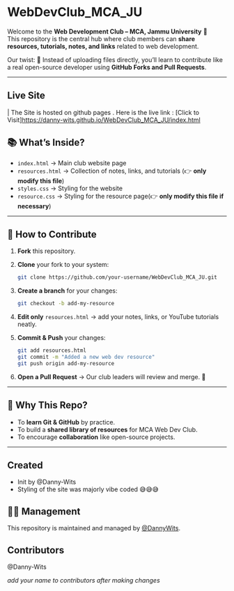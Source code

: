 # WebDevClub_MCA_JU

Welcome to the **Web Development Club – MCA, Jammu University** 🎉  
This repository is the central hub where club members can **share resources, tutorials, notes, and links** related to web development.

Our twist: 🚀 Instead of uploading files directly, you’ll learn to contribute like a real open-source developer using **GitHub Forks and Pull Requests**.

---
## Live Site 
| The Site is hosted on github pages . Here is the live link :
[Click to Visit]https://danny-wits.github.io/WebDevClub_MCA_JU/index.html
## 📚 What’s Inside?

- `index.html` → Main club website page
- `resources.html` → Collection of notes, links, and tutorials (👉 **only modify this file**)
- `styles.css` → Styling for the website
- `resource.css` → Styling for the resource page(👉 **only modify this file if necessary**)

---

## 🤝 How to Contribute

1. **Fork** this repository.
2. **Clone** your fork to your system:

   ```bash
   git clone https://github.com/your-username/WebDevClub_MCA_JU.git
   ```

3. **Create a branch** for your changes:

   ```bash
   git checkout -b add-my-resource
   ```

4. **Edit only** `resources.html` → add your notes, links, or YouTube tutorials neatly.
5. **Commit & Push** your changes:

   ```bash
   git add resources.html
   git commit -m "Added a new web dev resource"
   git push origin add-my-resource
   ```

6. **Open a Pull Request** → Our club leaders will review and merge. 🎯

---

## 🎯 Why This Repo?

- To **learn Git & GitHub** by practice.
- To build a **shared library of resources** for MCA Web Dev Club.
- To encourage **collaboration** like open-source projects.

---

## Created

- Init by @Danny-Wits
- Styling of the site was majorly vibe coded 😅😅😅

## 👨‍💻 Management

This repository is maintained and managed by [@DannyWits](https://github.com/Danny-Wits).

## Contributors

@Danny-Wits

_add your name to contributors after making changes_
